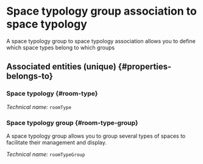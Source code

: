 # Space typology group association to space typology
<!--- THIS FILE IS GENERATED PLEASE DO NOT EDIT IT DIRECTLY --->

A space typology group to space typology association allows you to define which space types belong to which groups

<OH code="roomTypeGroupToRoomType"/>







## Associated entities (unique) {#properties-belongs-to}

### Space typology {#room-type}



*Technical name:* ```roomType```
<PH code="roomTypeGroupToRoomType:roomType"/>

### Space typology group {#room-type-group}

A space typology group allows you to group several types of spaces to facilitate their management and display.

*Technical name:* ```roomTypeGroup```
<PH code="roomTypeGroupToRoomType:roomTypeGroup"/>






